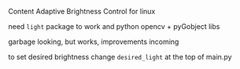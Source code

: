 Content Adaptive Brightness Control for linux

need `light` package to work and python opencv + pyGobject libs

garbage looking, but works, improvements incoming

to set desired brightness change `desired_light` at the top of main.py